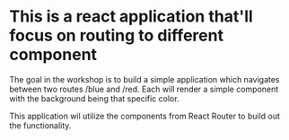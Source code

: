 # This is a react application that'll focus on routing to different component

The goal in the workshop is to build a simple application which navigates between two routes /blue and /red. Each will render a simple component with the background being that specific color.

This application wil utilize the components from React Router to build out the functionality.
